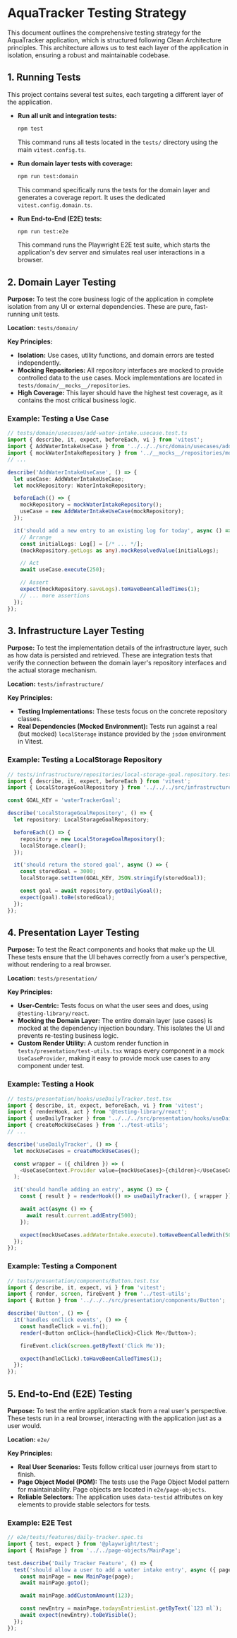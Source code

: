 # AquaTracker Testing Strategy

This document outlines the comprehensive testing strategy for the AquaTracker application, which is structured following Clean Architecture principles. This architecture allows us to test each layer of the application in isolation, ensuring a robust and maintainable codebase.

## 1. Running Tests

This project contains several test suites, each targeting a different layer of the application.

- **Run all unit and integration tests:**
  ```bash
  npm test
  ```
  This command runs all tests located in the `tests/` directory using the main `vitest.config.ts`.

- **Run domain layer tests with coverage:**
  ```bash
  npm run test:domain
  ```
  This command specifically runs the tests for the domain layer and generates a coverage report. It uses the dedicated `vitest.config.domain.ts`.

- **Run End-to-End (E2E) tests:**
  ```bash
  npm run test:e2e
  ```
  This command runs the Playwright E2E test suite, which starts the application's dev server and simulates real user interactions in a browser.

## 2. Domain Layer Testing

**Purpose:** To test the core business logic of the application in complete isolation from any UI or external dependencies. These are pure, fast-running unit tests.

**Location:** `tests/domain/`

**Key Principles:**
- **Isolation:** Use cases, utility functions, and domain errors are tested independently.
- **Mocking Repositories:** All repository interfaces are mocked to provide controlled data to the use cases. Mock implementations are located in `tests/domain/__mocks__/repositories`.
- **High Coverage:** This layer should have the highest test coverage, as it contains the most critical business logic.

### Example: Testing a Use Case
```typescript
// tests/domain/usecases/add-water-intake.usecase.test.ts
import { describe, it, expect, beforeEach, vi } from 'vitest';
import { AddWaterIntakeUseCase } from '../../../src/domain/usecases/add-water-intake.usecase';
import { mockWaterIntakeRepository } from '../__mocks__/repositories/mock-water-intake.repository';
// ...

describe('AddWaterIntakeUseCase', () => {
  let useCase: AddWaterIntakeUseCase;
  let mockRepository: WaterIntakeRepository;

  beforeEach(() => {
    mockRepository = mockWaterIntakeRepository();
    useCase = new AddWaterIntakeUseCase(mockRepository);
  });

  it('should add a new entry to an existing log for today', async () => {
    // Arrange
    const initialLogs: Log[] = [/* ... */];
    (mockRepository.getLogs as any).mockResolvedValue(initialLogs);

    // Act
    await useCase.execute(250);

    // Assert
    expect(mockRepository.saveLogs).toHaveBeenCalledTimes(1);
    // ... more assertions
  });
});
```

## 3. Infrastructure Layer Testing

**Purpose:** To test the implementation details of the infrastructure layer, such as how data is persisted and retrieved. These are integration tests that verify the connection between the domain layer's repository interfaces and the actual storage mechanism.

**Location:** `tests/infrastructure/`

**Key Principles:**
- **Testing Implementations:** These tests focus on the concrete repository classes.
- **Real Dependencies (Mocked Environment):** Tests run against a real (but mocked) `localStorage` instance provided by the `jsdom` environment in Vitest.

### Example: Testing a LocalStorage Repository
```typescript
// tests/infrastructure/repositories/local-storage-goal.repository.test.ts
import { describe, it, expect, beforeEach } from 'vitest';
import { LocalStorageGoalRepository } from '../../../src/infrastructure/repositories/local-storage-goal.repository';

const GOAL_KEY = 'waterTrackerGoal';

describe('LocalStorageGoalRepository', () => {
  let repository: LocalStorageGoalRepository;

  beforeEach(() => {
    repository = new LocalStorageGoalRepository();
    localStorage.clear();
  });

  it('should return the stored goal', async () => {
    const storedGoal = 3000;
    localStorage.setItem(GOAL_KEY, JSON.stringify(storedGoal));

    const goal = await repository.getDailyGoal();
    expect(goal).toBe(storedGoal);
  });
});
```

## 4. Presentation Layer Testing

**Purpose:** To test the React components and hooks that make up the UI. These tests ensure that the UI behaves correctly from a user's perspective, without rendering to a real browser.

**Location:** `tests/presentation/`

**Key Principles:**
- **User-Centric:** Tests focus on what the user sees and does, using `@testing-library/react`.
- **Mocking the Domain Layer:** The entire domain layer (use cases) is mocked at the dependency injection boundary. This isolates the UI and prevents re-testing business logic.
- **Custom Render Utility:** A custom render function in `tests/presentation/test-utils.tsx` wraps every component in a mock `UseCaseProvider`, making it easy to provide mock use cases to any component under test.

### Example: Testing a Hook
```typescript
// tests/presentation/hooks/useDailyTracker.test.tsx
import { describe, it, expect, beforeEach, vi } from 'vitest';
import { renderHook, act } from '@testing-library/react';
import { useDailyTracker } from '../../../src/presentation/hooks/useDailyTracker';
import { createMockUseCases } from '../test-utils';
// ...

describe('useDailyTracker', () => {
  let mockUseCases = createMockUseCases();

  const wrapper = ({ children }) => (
    <UseCaseContext.Provider value={mockUseCases}>{children}</UseCaseContext.Provider>
  );

  it('should handle adding an entry', async () => {
    const { result } = renderHook(() => useDailyTracker(), { wrapper });

    await act(async () => {
      await result.current.addEntry(500);
    });

    expect(mockUseCases.addWaterIntake.execute).toHaveBeenCalledWith(500);
  });
});
```

### Example: Testing a Component
```typescript
// tests/presentation/components/Button.test.tsx
import { describe, it, expect, vi } from 'vitest';
import { render, screen, fireEvent } from '../test-utils';
import { Button } from '../../../src/presentation/components/Button';

describe('Button', () => {
  it('handles onClick events', () => {
    const handleClick = vi.fn();
    render(<Button onClick={handleClick}>Click Me</Button>);

    fireEvent.click(screen.getByText('Click Me'));

    expect(handleClick).toHaveBeenCalledTimes(1);
  });
});
```

## 5. End-to-End (E2E) Testing

**Purpose:** To test the entire application stack from a real user's perspective. These tests run in a real browser, interacting with the application just as a user would.

**Location:** `e2e/`

**Key Principles:**
- **Real User Scenarios:** Tests follow critical user journeys from start to finish.
- **Page Object Model (POM):** The tests use the Page Object Model pattern for maintainability. Page objects are located in `e2e/page-objects`.
- **Reliable Selectors:** The application uses `data-testid` attributes on key elements to provide stable selectors for tests.

### Example: E2E Test
```typescript
// e2e/tests/features/daily-tracker.spec.ts
import { test, expect } from '@playwright/test';
import { MainPage } from '../../page-objects/MainPage';

test.describe('Daily Tracker Feature', () => {
  test('should allow a user to add a water intake entry', async ({ page }) => {
    const mainPage = new MainPage(page);
    await mainPage.goto();

    await mainPage.addCustomAmount(123);

    const newEntry = mainPage.todaysEntriesList.getByText(`123 ml`);
    await expect(newEntry).toBeVisible();
  });
});
```
